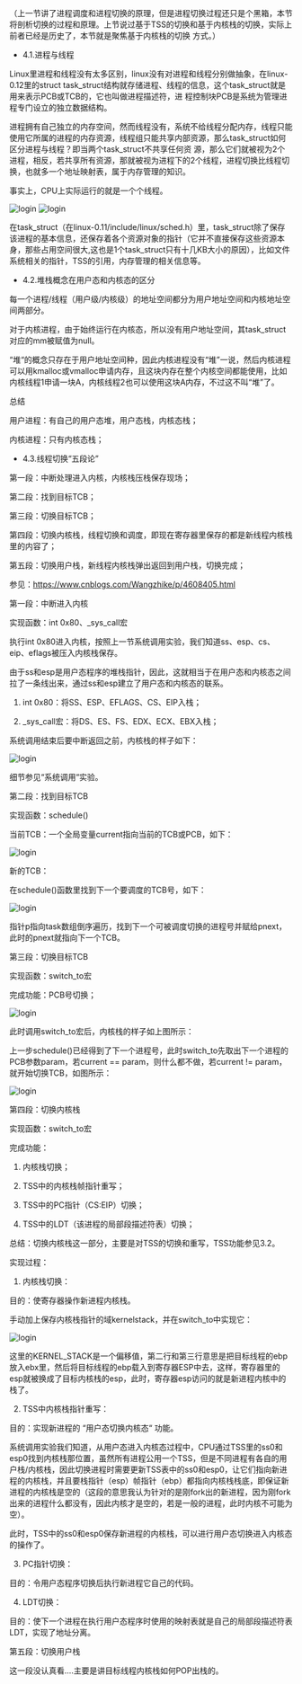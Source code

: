 （上一节讲了进程调度和进程切换的原理，但是进程切换过程还只是个黑箱，本节将剖析切换的过程和原理。上节说过基于TSS的切换和基于内核栈的切换，实际上前者已经是历史了，本节就是聚焦基于内核栈的切换
方式。）

- 4.1.进程与线程

Linux里进程和线程没有太多区别，linux没有对进程和线程分别做抽象，在linux-0.12里的struct task_struct结构就存储进程、线程的信息，这个task_struct就是用来表示PCB或TCB的，它也叫做进程描述符，进
程控制块PCB是系统为管理进程专门设立的独立数据结构。

进程拥有自己独立的内存空间，然而线程没有，系统不给线程分配内存，线程只能使用它所属的进程的内存资源，线程组只能共享内部资源，那么task_struct如何区分进程与线程？即当两个task_struct不共享任何资
源，那么它们就被视为2个进程，相反，若共享所有资源，那就被视为进程下的2个线程，进程切换比线程切换，也就多一个地址映射表，属于内存管理的知识。

事实上，CPU上实际运行的就是一个个线程。 

![login](https://github.com/Louis-LYK/myOSlab/blob/main/thread.png)   ![login](https://github.com/Louis-LYK/myOSlab/blob/main/thread1.png)

在task_struct（在linux-0.11/include/linux/sched.h）里，task_struct除了保存该进程的基本信息，还保存着各个资源对象的指针（它并不直接保存这些资源本身，那些占用空间很大,这也是1个task_struct只有十几KB大小的原因），比如文件系统相关的指针，TSS的引用，内存管理的相关信息等。

- 4.2.堆栈概念在用户态和内核态的区分

每一个进程/线程（用户级/内核级）的地址空间都分为用户地址空间和内核地址空间两部分。

对于内核进程，由于始终运行在内核态，所以没有用户地址空间，其task_struct对应的mm被赋值为null。

“堆“的概念只存在于用户地址空间种，因此内核进程没有“堆”一说，然后内核进程可以用kmalloc或vmalloc申请内存，且这块内存在整个内核空间都能使用，比如内核线程1申请一块A，内核线程2也可以使用这块A内存，不过这不叫“堆”了。

总结

用户进程：有自己的用户态堆，用户态栈，内核态栈；

内核进程：只有内核态栈；

- 4.3.线程切换“五段论”

第一段：中断处理进入内核，内核栈压栈保存现场；

第二段：找到目标TCB；

第三段：切换目标TCB；

第四段：切换内核栈，线程切换和调度，即现在寄存器里保存的都是新线程内核栈里的内容了；

第五段：切换用户栈，新线程内核栈弹出返回到用户栈，切换完成；

参见：https://www.cnblogs.com/Wangzhike/p/4608405.html

第一段：中断进入内核

实现函数：int 0x80、_sys_call宏

执行int 0x80进入内核，按照上一节系统调用实验，我们知道ss、esp、cs、eip、eflags被压入内核栈保存。

由于ss和esp是用户态程序的堆栈指针，因此，这就相当于在用户态和内核态之间拉了一条线出来，通过ss和esp建立了用户态和内核态的联系。

1.	int 0x80：将SS、ESP、EFLAGS、CS、EIP入栈；

2.	_sys_call宏：将DS、ES、FS、EDX、ECX、EBX入栈；

系统调用结束后要中断返回之前，内核栈的样子如下：

![login](https://github.com/Louis-LYK/myOSlab/blob/main/kernelstack.png)

细节参见“系统调用“实验。

第二段：找到目标TCB

实现函数：schedule()

当前TCB：一个全局变量current指向当前的TCB或PCB，如下：

![login](https://github.com/Louis-LYK/myOSlab/blob/main/currentPCB.png)

新的TCB：
	
  在schedule()函数里找到下一个要调度的TCB号，如下：

![login](https://github.com/Louis-LYK/myOSlab/blob/main/scheduling.png)

指针p指向task数组倒序遍历，找到下一个可被调度切换的进程号并赋给pnext，此时的pnext就指向下一个TCB。

第三段：切换目标TCB

实现函数：switch_to宏

完成功能：PCB号切换；

![login](https://github.com/Louis-LYK/myOSlab/blob/main/kernelstackwithswith_to.png)

此时调用switch_to宏后，内核栈的样子如上图所示：	

上一步schedule()已经得到了下一个进程号，此时switch_to先取出下一个进程的PCB参数param，若current == param，则什么都不做，若current != param，就开始切换TCB，如图所示：

![login](https://github.com/Louis-LYK/myOSlab/blob/main/PCBswitch.png)

第四段：切换内核栈

实现函数：switch_to宏

完成功能：

1.  内核栈切换；

2.  TSS中的内核栈帧指针重写；

3.  TSS中的PC指针（CS:EIP）切换；

4.  TSS中的LDT（该进程的局部段描述符表）切换；

总结：切换内核栈这一部分，主要是对TSS的切换和重写，TSS功能参见3.2。

实现过程：

1.	内核栈切换：

目的：使寄存器操作新进程内核栈。

手动加上保存内核栈指针的域kernelstack，并在switch_to中实现它：

![login](https://github.com/Louis-LYK/myOSlab/blob/main/kernelstackswitch.png)

这里的KERNEL_STACK是一个偏移值，第二行和第三行意思是把目标线程的ebp放入ebx里，然后将目标线程的ebp载入到寄存器ESP中去，这样，寄存器里的esp就被换成了目标内核栈的esp，此时，寄存器esp访问的就是新进程内核中的栈了。

2.	TSS中内核栈指针重写：

目的：实现新进程的 “用户态切换内核态“ 功能。

系统调用实验我们知道，从用户态进入内核态过程中，CPU通过TSS里的ss0和esp0找到内核栈那位置，虽然所有进程公用一个TSS，但是不同进程有各自的用户栈/内核栈，因此切换进程时需要更新TSS表中的ss0和esp0，让它们指向新进程的内核栈，并且要栈指针（esp）帧指针（ebp）都指向内核栈栈底，即保证新进程的内核栈是空的（这段的意思我认为针对的是刚fork出的新进程，因为刚fork出来的进程什么都没有，因此内核才是空的，若是一般的进程，此时内核不可能为空）。

此时，TSS中的ss0和esp0保存新进程的内核栈，可以进行用户态切换进入内核态的操作了。

3.	PC指针切换：

目的：令用户态程序切换后执行新进程它自己的代码。

4.	LDT切换：

目的：使下一个进程在执行用户态程序时使用的映射表就是自己的局部段描述符表LDT，实现了地址分离。

第五段：切换用户栈

这一段没认真看....主要是讲目标线程内核栈如何POP出栈的。

